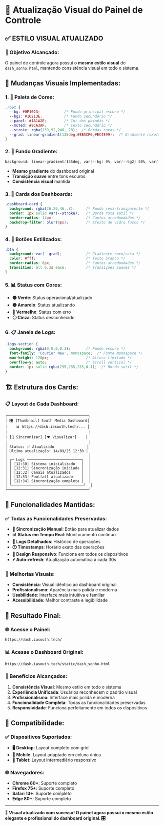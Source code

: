 # 🎨 Atualização Visual do Painel de Controle

## ✅ **ESTILO VISUAL ATUALIZADO**

### **🎯 Objetivo Alcançado:**
O painel de controle agora possui o **mesmo estilo visual** do `dash_sonho.html`, mantendo consistência visual em todo o sistema.

## 🎨 **Mudanças Visuais Implementadas:**

### **1. 🎨 Paleta de Cores:**
```css
:root {
  --bg: #0F1023;           /* Fundo principal escuro */
  --bg2: #16213E;          /* Fundo secundário */
  --panel: #1A1A2E;        /* Cor dos painéis */
  --muted: #9CA3AF;        /* Texto secundário */
  --stroke: rgba(139,92,246,.28);  /* Bordas roxas */
  --grad: linear-gradient(135deg,#8B5CF6,#EC4899);  /* Gradiente roxo/rosa */
}
```

### **2. 🌈 Fundo Gradiente:**
```css
background: linear-gradient(135deg, var(--bg) 0%, var(--bg2) 50%, var(--panel) 100%)
```
- **Mesmo gradiente** do dashboard original
- **Transição suave** entre tons escuros
- **Consistência visual** mantida

### **3. 🎴 Cards dos Dashboards:**
```css
.dashboard-card {
  background: rgba(26,26,46,.8);     /* Fundo semi-transparente */
  border: 1px solid var(--stroke);   /* Borda roxa sutil */
  border-radius: 14px;               /* Cantos arredondados */
  backdrop-filter: blur(8px);        /* Efeito de vidro fosco */
}
```

### **4. 🔘 Botões Estilizados:**
```css
.btn {
  background: var(--grad);           /* Gradiente roxo/rosa */
  color: #fff;                       /* Texto branco */
  border-radius: 8px;                /* Cantos arredondados */
  transition: all 0.3s ease;         /* Transições suaves */
}
```

### **5. 📊 Status com Cores:**
- **🟢 Verde**: Status operacional/atualizado
- **🟡 Amarelo**: Status atualizando
- **🔴 Vermelho**: Status com erro
- **⚪ Cinza**: Status desconhecido

### **6. 📋 Janela de Logs:**
```css
.logs-section {
  background: rgba(0,0,0,0.3);       /* Fundo escuro */
  font-family: 'Courier New', monospace;  /* Fonte monospace */
  max-height: 120px;                 /* Altura limitada */
  overflow-y: auto;                  /* Scroll vertical */
  border: 1px solid rgba(255,255,255,0.1);  /* Borda sutil */
}
```

## 🏗️ **Estrutura dos Cards:**

### **📋 Layout de Cada Dashboard:**
```
┌─────────────────────────────────────┐
│ 🎛️ [Thumbnail] South Media Dashboard│
│    📊 https://dash.iasouth.tech/... │
│                                     │
│ [🔄 Sincronizar] [👁️ Visualizar]    │
│                                     │
│ Status: ✅ Atualizado               │
│ Última atualização: 14/09/25 12:30 │
│                                     │
│ ┌─ Logs ─────────────────────────┐  │
│ │ [12:30] Sistema inicializado   │  │
│ │ [12:31] Sincronização iniciada │  │
│ │ [12:32] Canais atualizados     │  │
│ │ [12:33] Footfall atualizado    │  │
│ │ [12:34] Sincronização completa │  │
│ └─────────────────────────────────┘  │
└─────────────────────────────────────┘
```

## 🎯 **Funcionalidades Mantidas:**

### **✅ Todas as Funcionalidades Preservadas:**
- **🔄 Sincronização Manual**: Botão para atualizar dados
- **📊 Status em Tempo Real**: Monitoramento contínuo
- **📝 Logs Detalhados**: Histórico de operações
- **🕐 Timestamps**: Horário exato das operações
- **📱 Design Responsivo**: Funciona em todos os dispositivos
- **⚡ Auto-refresh**: Atualização automática a cada 30s

### **🎨 Melhorias Visuais:**
- **Consistência**: Visual idêntico ao dashboard original
- **Profissionalismo**: Aparência mais polida e moderna
- **Usabilidade**: Interface mais intuitiva e familiar
- **Acessibilidade**: Melhor contraste e legibilidade

## 🚀 **Resultado Final:**

### **🌐 Acesse o Painel:**
```
https://dash.iasouth.tech/
```

### **📊 Acesse o Dashboard Original:**
```
https://dash.iasouth.tech/static/dash_sonho.html
```

### **🎉 Benefícios Alcançados:**
1. **Consistência Visual**: Mesmo estilo em todo o sistema
2. **Experiência Unificada**: Usuários reconhecem o padrão visual
3. **Profissionalismo**: Interface mais polida e moderna
4. **Funcionalidade Completa**: Todas as funcionalidades preservadas
5. **Responsividade**: Funciona perfeitamente em todos os dispositivos

## 📱 **Compatibilidade:**

### **✅ Dispositivos Suportados:**
- **🖥️ Desktop**: Layout completo com grid
- **📱 Mobile**: Layout adaptado em coluna única
- **📱 Tablet**: Layout intermediário responsivo

### **🌐 Navegadores:**
- **Chrome 80+**: Suporte completo
- **Firefox 75+**: Suporte completo
- **Safari 13+**: Suporte completo
- **Edge 80+**: Suporte completo

---

**🎨 Visual atualizado com sucesso! O painel agora possui o mesmo estilo elegante e profissional do dashboard original. 🎛️**
